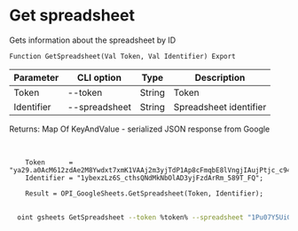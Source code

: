 ﻿---
sidebar_position: 2
---

# Get spreadsheet
 Gets information about the spreadsheet by ID



`Function GetSpreadsheet(Val Token, Val Identifier) Export`

  | Parameter | CLI option | Type | Description |
  |-|-|-|-|
  | Token | --token | String | Token |
  | Identifier | --spreadsheet | String | Spreadsheet identifier |

  
  Returns:  Map Of KeyAndValue - serialized JSON response from Google

<br/>




```bsl title="Code example"
    Token      = "ya29.a0AcM612zdAe2M8Ywdxt7xmK1VAAj2m3yjTdP1Ap8cFmqbE8lVngjIAujPtjc_c94MCuKNLfn7MSssBd6NfMXDQDrHMUv7Fgjp7cjuXk68n...";
    Identifier = "1ybexzLz6S_cthsQNdMkNbOlAD3yjFzdArRm_589T_FQ";

    Result = OPI_GoogleSheets.GetSpreadsheet(Token, Identifier);
```



```sh title="CLI command example"
    
  oint gsheets GetSpreadsheet --token %token% --spreadsheet "1Pu07Y5UiGVfW4fqfP7tcSQtdSX_2wdm2Ih23zlxJJwc"

```

```json title="Result"

```
